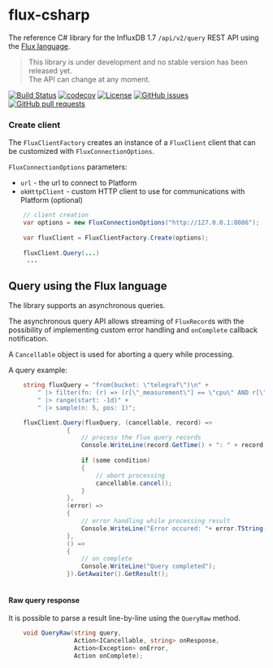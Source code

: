 # flux-csharp

The reference C# library for the InfluxDB 1.7 `/api/v2/query` REST API using the [Flux language](https://github.com/influxdata/flux/blob/master/docs/SPEC.md). 



> This library is under development and no stable version has been released yet.  
> The API can change at any moment.

[![Build Status](https://travis-ci.org/bonitoo-io/flux-csharp.svg?branch=master)](https://travis-ci.org/bonitoo-io/flux-csharp)
[![codecov](https://codecov.io/gh/bonitoo-io/flux-csharp/branch/master/graph/badge.svg)](https://codecov.io/gh/bonitoo-io/flux-csharp)
[![License](https://img.shields.io/github/license/bonitoo-io/flux-csharp.svg)](https://github.com/bonitoo-io/flux-csharp/blob/master/LICENSE)
[![GitHub issues](https://img.shields.io/github/issues-raw/bonitoo-io/flux-csharp.svg)](https://github.com/bonitoo-io/flux-csharp/issues)
[![GitHub pull requests](https://img.shields.io/github/issues-pr-raw/bonitoo-io/flux-csharp.svg)](https://github.com/bonitoo-io/flux-csharp/pulls)

### Create client

The `FluxClientFactory` creates an instance of a `FluxClient` client that can be customized with `FluxConnectionOptions`.

`FluxConnectionOptions` parameters:
 
- `url` -  the url to connect to Platform
- `okHttpClient` - custom HTTP client to use for communications with Platform (optional)

```java
    // client creation
    var options = new FluxConnectionOptions("http://127.0.0.1:8086");
    
    var fluxClient = FluxClientFactory.Create(options);
    
    fluxClient.Query(...)
     ...
```

## Query using the Flux language

The library supports an asynchronous queries. 

The asynchronous query API allows streaming of `FluxRecord`s with the possibility of implementing custom
error handling and `onComplete` callback notification. 

A `Cancellable` object is used for aborting a query while processing. 

A query example:   

```c#
    string fluxQuery = "from(bucket: \"telegraf\")\n" +
        " |> filter(fn: (r) => (r[\"_measurement\"] == \"cpu\" AND r[\"_field\"] == \"usage_system\"))" +
        " |> range(start: -1d)" +
        " |> sample(n: 5, pos: 1)";

    fluxClient.Query(fluxQuery, (cancellable, record) =>
                {
                    // process the flux query records
                    Console.WriteLine(record.GetTime() + ": " + record.GetValue());
                    
                    if (some condition) 
                    {
                        // abort processing
                        cancellable.cancel();
                    }
                },
                (error) =>
                {
                    // error handling while processing result
                    Console.WriteLine("Error occured: "+ error.TString());
                }, 
                () =>
                {
                    // on complete
                    Console.WriteLine("Query completed");
                }).GetAwaiter().GetResult();
                
```

#### Raw query response

It is possible to parse a result line-by-line using the `QueryRaw` method.  

```c#
    void QueryRaw(string query,
                  Action<ICancellable, string> onResponse,
                  Action<Exception> onError,
                  Action onComplete);

```

